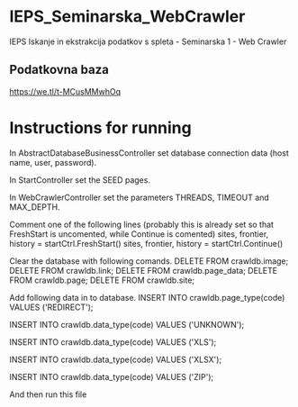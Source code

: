 # IEPS_Seminarska_WebCrawler
IEPS Iskanje in ekstrakcija podatkov s spleta - Seminarska 1 - Web Crawler

## Podatkovna baza
https://we.tl/t-MCusMMwhOq

# Instructions for running
In AbstractDatabaseBusinessController set database connection data (host name, user, password).

In StartController set the SEED pages.

In WebCrawlerController set the parameters THREADS, TIMEOUT and MAX_DEPTH.

Comment one of the following lines (probably this is already set so that FreshStart is uncomented, while Continue is comented)
sites, frontier, history = startCtrl.FreshStart()
sites, frontier, history = startCtrl.Continue()

Clear the database with following comands.
DELETE FROM crawldb.image;
DELETE FROM crawldb.link;
DELETE FROM crawldb.page_data;
DELETE FROM crawldb.page;
DELETE FROM crawldb.site;

Add following data in to database.
INSERT INTO crawldb.page_type(code)
VALUES ('REDIRECT');

INSERT INTO crawldb.data_type(code)
VALUES ('UNKNOWN');

INSERT INTO crawldb.data_type(code)
VALUES ('XLS');

INSERT INTO crawldb.data_type(code)
VALUES ('XLSX');

INSERT INTO crawldb.data_type(code)
VALUES ('ZIP');

And then run this file